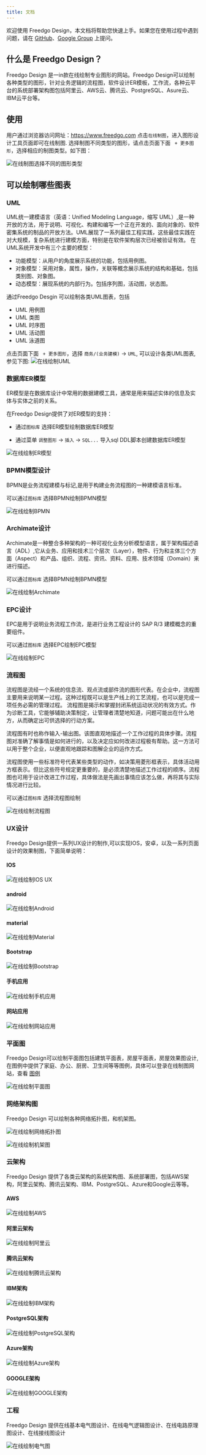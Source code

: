 ```yaml
---
title: 文档
---
```


欢迎使用 Freedgo Design，本文档将帮助您快速上手。如果您在使用过程中遇到问题，请在 [GitHub](https://github.com/csy2013/freedgo/issues)、[Google Group](https://groups.google.com/group/freedgo) 上提问。

## 什么是 Freedgo Design？

Freedgo Design 是一in款在线绘制专业图形的网站。Freedgo Design可以绘制各种类型的图形，针对业务逻辑的流程图，软件设计ER模板，工作流，各种云平台的系统部署架构图包括阿里云、AWS云、腾讯云、PostgreSQL、Asure云、IBM云平台等。



## 使用

用户通过浏览器访问网址：https://www.freedgo.com 点击`在线制图`，进入图形设计工具页面即可在线制图.
选择制图不同类型的图形，请点击页面下面 ` + 更多图形`，选择相应的制图类型。如下图：

![在线制图选择不同的图形类型](https://www.freedgo.com/public/themes/freedgo/index2.png "在线制图选择不同的图形类型")



## 可以绘制哪些图表

### UML

UML统一建模语言（英语：Unified Modeling Language，缩写 UML）,是一种开放的方法，用于说明、可视化、构建和编写一个正在开发的、面向对象的、软件密集系统的制品的开放方法。UML展现了一系列最佳工程实践，这些最佳实践在对大规模，复杂系统进行建模方面，特别是在软件架构层次已经被验证有效。
在UML系统开发中有三个主要的模型：
- 功能模型：从用户的角度展示系统的功能，包括用例图。
- 对象模型：采用对象，属性，操作，关联等概念展示系统的结构和基础，包括类别图、对象图。
- 动态模型：展现系统的内部行为。包括序列图，活动图，状态图。

通过Freedgo Desgin 可以绘制各类UML图表，包括

- UML 用例图
- UML 类图
- UML 时序图
- UML 活动图
- UML 泳道图

点击页面下面 ` + 更多图形`，选择 `商务/(业务建模)` -> `UML`, 可以设计各类UML图表, 参见下图:
![在线绘制UML](https://www.freedgo.com/public/themes/freedgo/index1.png "在线绘制UML")


### 数据库ER模型

ER模型是在数据库设计中常用的数据建模工具，通常是用来描述实体的信息及实体与实体之前的关系。

在Freedgo Design提供了对ER模型的支持：

- 通过`图标库` 选择ER模型绘制数据库ER模型

- 通过菜单 `调整图形` -> `插入` -> `SQL...` 导入sql DDL脚本创建数据库ER模型

![在线绘制ER模型](https://www.freedgo.com/public/themes/freedgo/index4.png "在线绘制ER模型")

### BPMN模型设计

BPMN是业务流程建模与标记,是用于构建业务流程图的一种建模语言标准。

可以通过`图标库` 选择BPMN绘制BPMN模型

![在线绘制BPMN](https://www.freedgo.com/public/themes/freedgo/index5.png "在线绘制BPMN")

### Archimate设计

Archimate是一种整合多种架构的一种可视化业务分析模型语言，属于架构描述语言（ADL）,它从业务、应用和技术三个层次（Layer），物件、行为和主体三个方面（Aspect）和产品、组织、流程、资讯、资料、应用、技术领域（Domain）来进行描述。

可以通过`图标库` 选择BPMN绘制BPMN模型

![在线绘制Archimate](https://www.freedgo.com/public/themes/freedgo/index6.png "在线绘制Archimate")

### EPC设计

EPC是用于说明业务流程工作流，是进行业务工程设计的 SAP R/3 建模概念的重要组件。

可以通过`图标库` 选择EPC绘制EPC模型

![在线绘制EPC](https://www.freedgo.com/public/themes/freedgo/index7.png "在线绘制EPC")

### 流程图

流程图是流经一个系统的信息流、观点流或部件流的图形代表。在企业中，流程图主要用来说明某一过程。这种过程既可以是生产线上的工艺流程，也可以是完成一项任务必需的管理过程。
流程图是揭示和掌握封闭系统运动状况的有效方式。作为诊断工具，它能够辅助决策制定，让管理者清楚地知道，问题可能出在什么地方，从而确定出可供选择的行动方案。

流程图有时也称作输入-输出图。该图直观地描述一个工作过程的具体步骤。流程图对准确了解事情是如何进行的，以及决定应如何改进过程极有帮助。这一方法可以用于整个企业，以便直观地跟踪和图解企业的运作方式。

流程图使用一些标准符号代表某些类型的动作，如决策用菱形框表示，具体活动用方框表示。但比这些符号规定更重要的，是必须清楚地描述工作过程的顺序。流程图也可用于设计改进工作过程，具体做法是先画出事情应该怎么做，再将其与实际情况进行比较。


可以通过`图标库` 选择流程图绘制

![在线绘制流程图](https://www.freedgo.com/public/themes/freedgo/index8.png "在线绘制流程图")

### UX设计

Freedgo Design提供一系列UX设计的制作,可以实现IOS，安卓，以及一系列页面设计的效果制图，下面简单说明：

#### IOS

![在线绘制IOS UX](https://www.freedgo.com/public/themes/freedgo/index10.png "在线绘制IOS UX")

#### android

![在线绘制Android](https://www.freedgo.com/public/themes/freedgo/index12.png "在线绘制Android UX")

#### material

![在线绘制Material](https://www.freedgo.com/public/themes/freedgo/index11.png "在线绘制Material UX")

#### Bootstrap

![在线绘制Bootstrap](https://www.freedgo.com/public/themes/freedgo/index13.png "在线绘制Bootstrap")

#### 手机应用

![在线绘制手机应用](https://www.freedgo.com/public/themes/freedgo/index14.png "在线绘制手机应用")

#### 网站应用

![在线绘制网站应用](https://www.freedgo.com/public/themes/freedgo/index15.png "在线绘制网站应用")


### 平面图
Freedgo Design可以绘制平面图包括建筑平面表，房屋平面表，房屋效果图设计,在图例中提供了家庭、办公、厨房、卫生间等等图例，具体可以登录在线制图网站，查看 [图例](https://www.freedgo.com/showcase/plane_diagram/FloorPlan-1.html "在线制图图例")

![在线绘制平面图](https://www.freedgo.com/public/themes/freedgo/index16.png "在线绘制平面图")


### 网络架构图
Freedgo Design 可以绘制各种网络拓扑图，和机架图。

![在线绘制网络拓扑图](https://www.freedgo.com/public/themes/freedgo/index17.png "网络拓扑图")

![在线绘制机架图](https://www.freedgo.com/public/themes/freedgo/index18.png "机架图")

### 云架构
Freedgo Design 提供了各类云架构的系统架构图、系统部署图，包括AWS架构，阿里云架构、腾讯云架构、IBM、PostgreSQL、Azure和Google云等等。


#### AWS
![在线绘制AWS](https://www.freedgo.com/public/themes/freedgo/index19.png "在线绘制AWS")

#### 阿里云架构

![在线绘制阿里云](https://www.freedgo.com/public/themes/freedgo/index20.png "在线绘制阿里云")

#### 腾讯云架构

![在线绘制腾讯云架构](https://www.freedgo.com/public/themes/freedgo/index21.png "腾讯云架构")

#### IBM架构

![在线绘制IBM架构](https://www.freedgo.com/public/themes/freedgo/index22.png "在线绘制IBM架构")

#### PostgreSQL架构

![在线绘制PostgreSQL架构](https://www.freedgo.com/public/themes/freedgo/index23.png "在线绘制PostgreSQL架构")

#### Azure架构

![在线绘制Azure架构](https://www.freedgo.com/public/themes/freedgo/index24.png "Azure架构")

#### GOOGLE架构

![在线绘制GOOGLE架构](https://www.freedgo.com/public/themes/freedgo/index25.png "在线绘制GOOGLE架构")


### 工程

Freedgo Design 提供在线基本电气图设计、在线电气逻辑图设计、在线电路原理图设计、在线接线图设计

![在线绘制电气图](https://www.freedgo.com/public/themes/freedgo/index26.png "在线绘制电气图")









